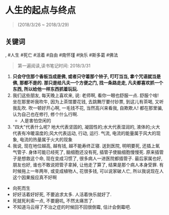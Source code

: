 # 人生的起点与终点

> (2018/3/26 \~ 2018/3/29)

## 关键词
, #人生 #死亡 #活着 #自由 #南怀瑾 #快乐 #斯多葛 #佛法

> 第一遍阅读,读书笔记时间: 2018/3/31

1. **只会守住那个香板当成是佛, 或者只守着那个铃子, 叮叮当当, 拿个咒语就当是佛, 那都不是的. 那只是给凡夫一个方便之门, 找一条路走走, 凡夫都喜欢抓一个东西, 所以给他一样东西抓着玩玩.**
2. 我们这些朋友, 每天晚上喜欢来, 说: 老师啊, 看你一眼也舒服一点. 舒服个啥! 坐在那里听我吹牛, 因为上茶馆要花钱, 去跳舞厅要付钞票, 到这儿有茶喝, 又听我乱吹. 吹一顿好开心啊, 一毛钱不花, 当然高兴来看我, 自欺欺人! 都在那里骗, 认为自己也在修行, 修个什么行啊.
    * 人是害怕空闲的
3. "四大"代表什么呢? 地大代表坚固的, 凝固性的;水大代表湿润的, 液体的;火大代表有冷暖温度的;风大代表运动, 行动, 运行. 气流, 电流的能量属于风大的现象, 电流的热量属于火大的现象
4. 我说, 现在地位越高, 越有钱, 越不能寿终正寝. 送到医院, 明明要死, 还插上氧气管子. 身体可能已经死了, 脑细胞还没有死, 插管子使脑细胞慢慢死. 原来插管子是想救这个命, 现在变成习惯了, 很多病人一进医院都插管子. 最后家属也好, 朋友也好, 谁也不敢说把管子拿掉, 让他走了算了, 结果是那个病人本身受罪. 有时候拖上一年两年, 或变成植物人, 花很多钱, 可以说家破人亡, 所以我说现在人这个因果报应真不好啊

* 向死而生
* 好好活着好好死, 不要追求太多. 人活着快乐就好了.
* 死就死利索一点, 不要磨叽, 不然太痛苦了.
* 不知道马云得了不治之症的时候回不回很倒霉, 估计会倒霉吧.

